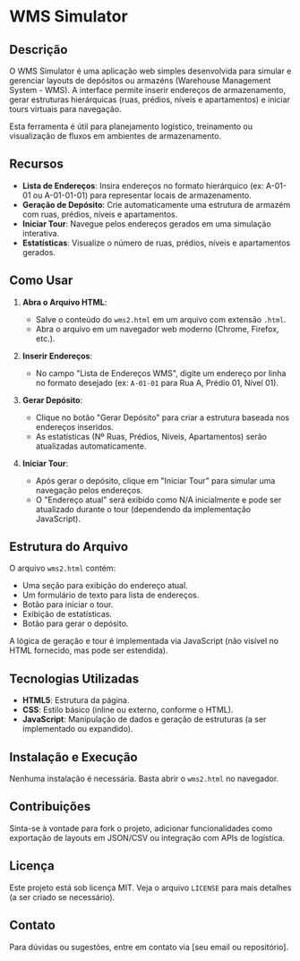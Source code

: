 # WMS Simulator

## Descrição

O WMS Simulator é uma aplicação web simples desenvolvida para simular e gerenciar layouts de depósitos ou armazéns (Warehouse Management System - WMS). A interface permite inserir endereços de armazenamento, gerar estruturas hierárquicas (ruas, prédios, níveis e apartamentos) e iniciar tours virtuais para navegação.

Esta ferramenta é útil para planejamento logístico, treinamento ou visualização de fluxos em ambientes de armazenamento.

## Recursos

- **Lista de Endereços**: Insira endereços no formato hierárquico (ex: A-01-01 ou A-01-01-01) para representar locais de armazenamento.
- **Geração de Depósito**: Crie automaticamente uma estrutura de armazém com ruas, prédios, níveis e apartamentos.
- **Iniciar Tour**: Navegue pelos endereços gerados em uma simulação interativa.
- **Estatísticas**: Visualize o número de ruas, prédios, níveis e apartamentos gerados.

## Como Usar

1. **Abra o Arquivo HTML**:
   - Salve o conteúdo do `wms2.html` em um arquivo com extensão `.html`.
   - Abra o arquivo em um navegador web moderno (Chrome, Firefox, etc.).

2. **Inserir Endereços**:
   - No campo "Lista de Endereços WMS", digite um endereço por linha no formato desejado (ex: `A-01-01` para Rua A, Prédio 01, Nível 01).

3. **Gerar Depósito**:
   - Clique no botão "Gerar Depósito" para criar a estrutura baseada nos endereços inseridos.
   - As estatísticas (Nº Ruas, Prédios, Níveis, Apartamentos) serão atualizadas automaticamente.

4. **Iniciar Tour**:
   - Após gerar o depósito, clique em "Iniciar Tour" para simular uma navegação pelos endereços.
   - O "Endereço atual" será exibido como N/A inicialmente e pode ser atualizado durante o tour (dependendo da implementação JavaScript).

## Estrutura do Arquivo

O arquivo `wms2.html` contém:
- Uma seção para exibição do endereço atual.
- Um formulário de texto para lista de endereços.
- Botão para iniciar o tour.
- Exibição de estatísticas.
- Botão para gerar o depósito.

A lógica de geração e tour é implementada via JavaScript (não visível no HTML fornecido, mas pode ser estendida).

## Tecnologias Utilizadas

- **HTML5**: Estrutura da página.
- **CSS**: Estilo básico (inline ou externo, conforme o HTML).
- **JavaScript**: Manipulação de dados e geração de estruturas (a ser implementado ou expandido).

## Instalação e Execução

Nenhuma instalação é necessária. Basta abrir o `wms2.html` no navegador.

## Contribuições

Sinta-se à vontade para fork o projeto, adicionar funcionalidades como exportação de layouts em JSON/CSV ou integração com APIs de logística.

## Licença

Este projeto está sob licença MIT. Veja o arquivo `LICENSE` para mais detalhes (a ser criado se necessário).

## Contato

Para dúvidas ou sugestões, entre em contato via [seu email ou repositório].
